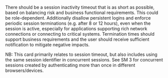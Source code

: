 There should be a session inactivity timeout that is as short as possible, based on balancing risk and business functional requirements. This could be role-dependent. Additionally disallow persistent logins and enforce periodic session terminations (e.g. after 8 or 12 hours), even when the session is active, especially for applications supporting rich network connections or connecting to critical systems. Termination times should support business requirements and the user should receive sufficient notification to mitigate negative impacts.

NB: This card primarily relates to session timeout, but also includes using the same session identifier in concurrent sessions. See SM 3 for concurrent sessions created by authenticating more than once in different browsers/devices.
